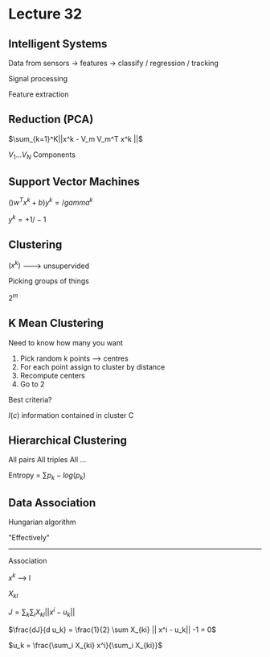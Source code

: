 # Lecture 32

## Intelligent Systems

Data from sensors -> features -> classify / regression / tracking

Signal processing

Feature extraction

## Reduction (PCA)

$\sum_{k=1}^K||x^k - V_m V_m^T x^k ||$

$V_1 ... V_N$ Components

## Support Vector Machines

$()w^T x^k + b)y^k = /gamma^k$ 

$y^k = +1 / -1$

## Clustering

$(x^k)$ ---> unsupervided

Picking groups of things

$2^m$

## K Mean Clustering

Need to know how many you want

1. Pick random k points --> centres
2. For each point assign to cluster by distance
3. Recompute centers
4. Go to 2

Best criteria?

$I(c)$ information contained in cluster C

## Hierarchical Clustering

All pairs
All triples
All ...

Entropy = $\sum p_k - log(p_k)$

## Data Association

Hungarian algorithm 

"Effectively"

---

Association

$x^k$ --> l

$X_{kl}$

$J = \sum_k \sum_i X_{kl} || x^i - u_k ||$

$\frac{dJ}{d u_k} = \frac{1}{2} \sum X_{ki} || x^i - u_k|| -1 = 0$

$u_k = \frac{\sum_i X_{ki} x^i}{\sum_i X_{ki}}$


